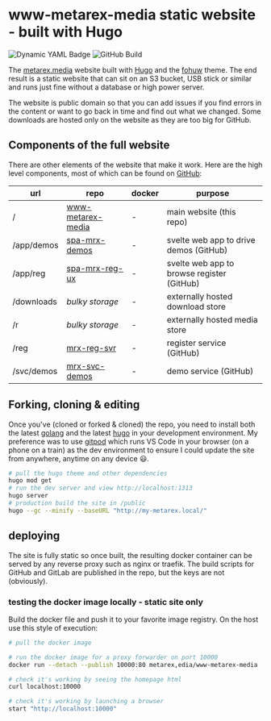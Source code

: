 # www-metarex-media static website - built with Hugo
<!-- CLOG-BADGE-START -->
![Dynamic YAML Badge](https://img.shields.io/badge/dynamic/yaml?url=https%3A%2F%2Fraw.githubusercontent.com%2Fmetarex-media%2Fwww-metarex-media%2Fmain%2Fdata%2Freleases.yaml&query=%24.releases%5B0%5D.version&logo=github&label=www-metarex-media&labelColor=4F702A)
![GitHub Build](https://img.shields.io/github/actions/workflow/status/mrmxf/mm-www-metarex-media/hugo-build-container?branch=main&labelColor=4F702A)
<!-- CLOG-BADGE-END -->
The [metarex.media] website built with [Hugo] and the [fohuw] theme. The end
result is a static website that can sit on an S3 bucket, USB stick or similar
and runs just fine without a database or high power server.

The website is public domain so that you can add issues if you find errors in
the content or want to go back in time and find out what we changed. Some
downloads are hosted only on the website as they are too big for GitHub.

## Components of the full website

There are other elements of the website that make it work. Here are the high
level components, most of which can be found on
[GitHub](https://github.com/metarex-media/?repositories):

|  url       | repo                    | docker  | purpose                                     |
|------------|-------------------------|---------|---------------------------------------------|
| /          | [www-metarex-media][ww] |   -     | main website (this repo)                    |
| /app/demos | [spa-mrx-demos][de]     |   -     | svelte web app to drive demos (GitHub)      |
| /app/reg   | [spa-mrx-reg-ux][rg]    |   -     | svelte web app to browse register  (GitHub) |
| /downloads | _bulky storage_         |   -     | externally hosted download store            |
| /r         | _bulky storage_         |   -     | externally hosted media store               |
| /reg       | [mrx-reg-svr][rs]       |   -     | register service (GitHub)                   |
| /svc/demos | [mrx-svc-demos][ds]     |   -     | demo service (GitHub)                       |

## Forking, cloning & editing

Once you've (cloned or forked & cloned) the repo, you need to install both the
latest [golang] and the latest [hugo] in your development environment. My
preference was to use [gitpod] which runs VS Code in your browser (on a phone
on a train) as the dev environment to ensure I could update the site from
anywhere, anytime on any device 😃.

```sh
# pull the hugo theme and other dependencies
hugo mod get
# run the dev server and view http://localhost:1313
hugo server
# production build the site in /public
hugo --gc --minify --baseURL "http://my-metarex.local/"
```

[gitpod]:            https://www.gitpod.io/
[golang]:            https://go.dev/doc/install
[Hugo]:              https://gohugo.io/installation/
[metarex.media]:     https://metarex.media
[fohuw]:             https://github.com/mrmxf/fohuw
[ww]:                https://github.com/metarex-media/www-metarex-media
[de]:                https://github.com/metarex-media/spa-mrx-demos
[ds]:                https://gitlab.com/mm-eng/mrx-elt-first-demo
[rg]:                https://github.com/metarex-media/spa-mrx-reg-ux
[rs]:                https://gitlab.com/mm-eng/glmrx-svr-dev

## deploying

The site is fully static so once built, the resulting docker container can
be served by any reverse proxy such as nginx or traefik. The build scripts for
GitHub and GitLab are published in the repo, but the keys are not (obviously).

### testing the docker image locally - static site only

Build the docker file and push it to your favorite image registry. On the host
use this style of execution:

```sh
# pull the docker image

# run the docker image for a proxy forwarder on port 10000
docker run --detach --publish 10000:80 metarex,edia/www-metarex-media

# check it's working by seeing the homepage html
curl localhost:10000

# check it's working by launching a browser
start "http://localhost:10000"
```
